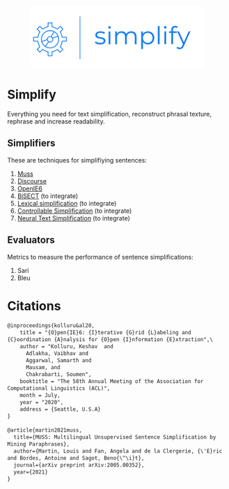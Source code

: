 <p align="center">
    <br>
    <img src="docs/source/images/simplify-logos_transparent.png" width="400"/>
    <br>
<p>

# Simplify

Everything you need for text simplification, reconstruct phrasal texture, rephrase and increase readability.



## Simplifiers 

These are techniques for simplifiying sentences:

1. [Muss](https://github.com/facebookresearch/muss/tree/main/muss)
2. [Discourse](https://github.com/Lambda-3/DiscourseSimplification)
3. [OpenIE6](https://github.com/dair-iitd/openie6)
4. [BiSECT](https://github.com/mounicam/BiSECT) (to integrate)
5. [Lexical simplification](https://github.com/mounicam/lexical_simplification) (to integrate)  
6. [Controllable Simplification](https://github.com/mounicam/controllable_simplification) (to integrate)
7. [Neural Text Simplification](https://github.com/senisioi/NeuralTextSimplification) (to integrate)


## Evaluators

Metrics to measure the performance of sentence simplifications:

1. Sari
2. Bleu

# Citations
```
@inproceedings{kolluru&al20,
    title = "{O}pen{IE}6: {I}terative {G}rid {L}abeling and {C}oordination {A}nalysis for {O}pen {I}nformation {E}xtraction",\
    author = "Kolluru, Keshav  and
      Adlakha, Vaibhav and
      Aggarwal, Samarth and
      Mausam, and
      Chakrabarti, Soumen",
    booktitle = "The 58th Annual Meeting of the Association for Computational Linguistics (ACL)",
    month = July,
    year = "2020",
    address = {Seattle, U.S.A}
}

@article{martin2021muss,
  title={MUSS: Multilingual Unsupervised Sentence Simplification by Mining Paraphrases},
  author={Martin, Louis and Fan, Angela and de la Clergerie, {\'E}ric and Bordes, Antoine and Sagot, Beno{\^\i}t},
  journal={arXiv preprint arXiv:2005.00352},
  year={2021}
}
```
